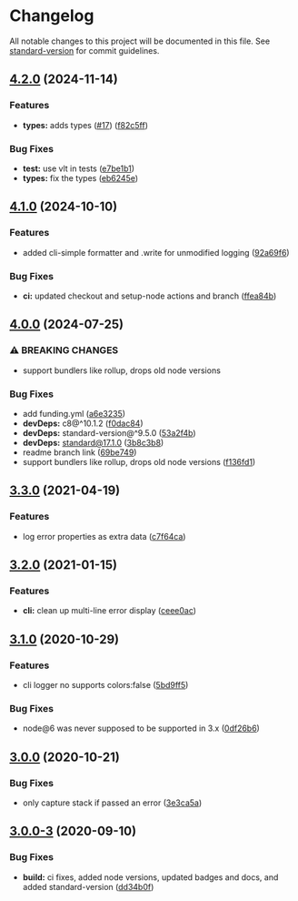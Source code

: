 # Changelog

All notable changes to this project will be documented in this file. See [standard-version](https://github.com/conventional-changelog/standard-version) for commit guidelines.

## [4.2.0](https://github.com/wesleytodd/loggerr/compare/v4.1.0...v4.2.0) (2024-11-14)


### Features

* **types:** adds types ([#17](https://github.com/wesleytodd/loggerr/issues/17)) ([f82c5ff](https://github.com/wesleytodd/loggerr/commit/f82c5ff89b66baadb6d22f40b090515aac0a49ea))


### Bug Fixes

* **test:** use vlt in tests ([e7be1b1](https://github.com/wesleytodd/loggerr/commit/e7be1b198cd72da598393e37d6910bd5cb93279f))
* **types:** fix the types ([eb6245e](https://github.com/wesleytodd/loggerr/commit/eb6245eec753f89a081113d05c305244fca4b70b))

## [4.1.0](https://github.com/wesleytodd/loggerr/compare/v4.0.0...v4.1.0) (2024-10-10)


### Features

* added cli-simple formatter and .write for unmodified logging ([92a69f6](https://github.com/wesleytodd/loggerr/commit/92a69f69d573b049b3f331a081e0025a8977a352))


### Bug Fixes

* **ci:** updated checkout and setup-node actions and branch ([ffea84b](https://github.com/wesleytodd/loggerr/commit/ffea84b65680f406a8f08defd724ec2afd6df28b))

## [4.0.0](https://github.com/wesleytodd/loggerr/compare/v3.3.0...v4.0.0) (2024-07-25)


### ⚠ BREAKING CHANGES

* support bundlers like rollup, drops old node versions

### Bug Fixes

* add funding.yml ([a6e3235](https://github.com/wesleytodd/loggerr/commit/a6e3235cd2328bc9bcf19b78d1fd201e70d8f7c2))
* **devDeps:** c8@^10.1.2 ([f0dac84](https://github.com/wesleytodd/loggerr/commit/f0dac846c548b017a79b3f88877765921268b3e8))
* **devDeps:** standard-version@^9.5.0 ([53a2f4b](https://github.com/wesleytodd/loggerr/commit/53a2f4b53757c07ebb444f09a9c226a60295414e))
* **devDeps:** standard@17.1.0 ([3b8c3b8](https://github.com/wesleytodd/loggerr/commit/3b8c3b8a5df59cfa0fcc76f1ac815e132fc9a59c))
* readme branch link ([69be749](https://github.com/wesleytodd/loggerr/commit/69be7491d379dbe0c8fc5f744c9ec3508d1d82e6))
* support bundlers like rollup, drops old node versions ([f136fd1](https://github.com/wesleytodd/loggerr/commit/f136fd1b04e844502cc507bf11e5da75f5379580))

## [3.3.0](https://github.com/wesleytodd/loggerr/compare/v3.2.0...v3.3.0) (2021-04-19)


### Features

* log error properties as extra data ([c7f64ca](https://github.com/wesleytodd/loggerr/commit/c7f64caf1cf2dcef5cbd0ed1f59dfca92f55717c))

## [3.2.0](https://github.com/wesleytodd/loggerr/compare/v3.1.0...v3.2.0) (2021-01-15)


### Features

* **cli:** clean up multi-line error display ([ceee0ac](https://github.com/wesleytodd/loggerr/commit/ceee0ac99be02aae4cc31cf6e134a7c7f5b50c70))

## [3.1.0](https://github.com/wesleytodd/loggerr/compare/v3.0.0...v3.1.0) (2020-10-29)


### Features

* cli logger no supports colors:false ([5bd9ff5](https://github.com/wesleytodd/loggerr/commit/5bd9ff5477331361a5a322d0c03ab6619789ccf8))


### Bug Fixes

* node@6 was never supposed to be supported in 3.x ([0df26b6](https://github.com/wesleytodd/loggerr/commit/0df26b644b2208c176b12339b7278300dd67458d))

## [3.0.0](https://github.com/wesleytodd/loggerr/compare/v3.0.0-3...v3.0.0) (2020-10-21)


### Bug Fixes

* only capture stack if passed an error ([3e3ca5a](https://github.com/wesleytodd/loggerr/commit/3e3ca5a501f881332f7e71d99dca12fc278e75ff))

## [3.0.0-3](https://github.com/wesleytodd/loggerr/compare/v3.0.0-2...v3.0.0-3) (2020-09-10)


### Bug Fixes

* **build:** ci fixes, added node versions, updated badges and docs, and added standard-version ([dd34b0f](https://github.com/wesleytodd/loggerr/commit/dd34b0fefc96ca4c06d0b0dfa6c88af69ca3ec5d))
